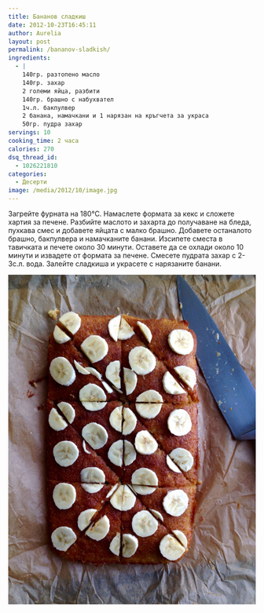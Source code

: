```yaml
---
title: Бананов сладкиш
date: 2012-10-23T16:45:11
author: Aurelia
layout: post
permalink: /bananov-sladkish/
ingredients:
  - |
    140гр. разтопено масло
    140гр. захар
    2 големи яйца, разбити
    140гр. брашно с набухвател
    1ч.л. бакпулвер
    2 банана, намачкани и 1 нарязан на кръгчета за украса
    50гр. пудра захар
servings: 10
cooking_time: 2 часа
calories: 270
dsq_thread_id:
  - 1026221810
categories:
  - Десерти
image: /media/2012/10/image.jpg
---
```

Загрейте фурната на 180°С. Намаслете формата за кекс и сложете хартия за печене. Разбийте маслото и захарта до получаване на бледа, пухкава смес и добавете яйцата с малко брашно. Добавете останалото брашно, бакпулвера и намачканите банани. Изсипете сместа в тавичката и печете около 30 минути. Оставете да се охлади около 10 минути и извадете от формата за печене. Смесете пудрата захар с 2-3с.л. вода. Залейте сладкиша и украсете с нарязаните банани.

<img src="/media/2014/10/IMG_9758.jpg" alt="IMG_9758.JPG" class="alignnone size-full" />